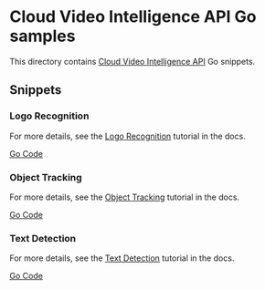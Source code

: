 # Cloud Video Intelligence API Go samples

This directory contains [Cloud Video Intelligence API](https://cloud.google.com/video-intelligence/) Go snippets.

## Snippets

### Logo Recognition

For more details, see the [Logo Recognition](https://cloud.google.com/video-intelligence/docs/logo-recognition) tutorial in the docs.

[Go Code](logo_detection.go)

### Object Tracking

For more details, see the [Object Tracking](https://cloud.google.com/video-intelligence/docs/object-tracking) tutorial in the docs.

[Go Code](object_tracking.go)

### Text Detection

For more details, see the [Text Detection](https://cloud.google.com/video-intelligence/docs/text-detection) tutorial in the docs.

[Go Code](text_detection.go)